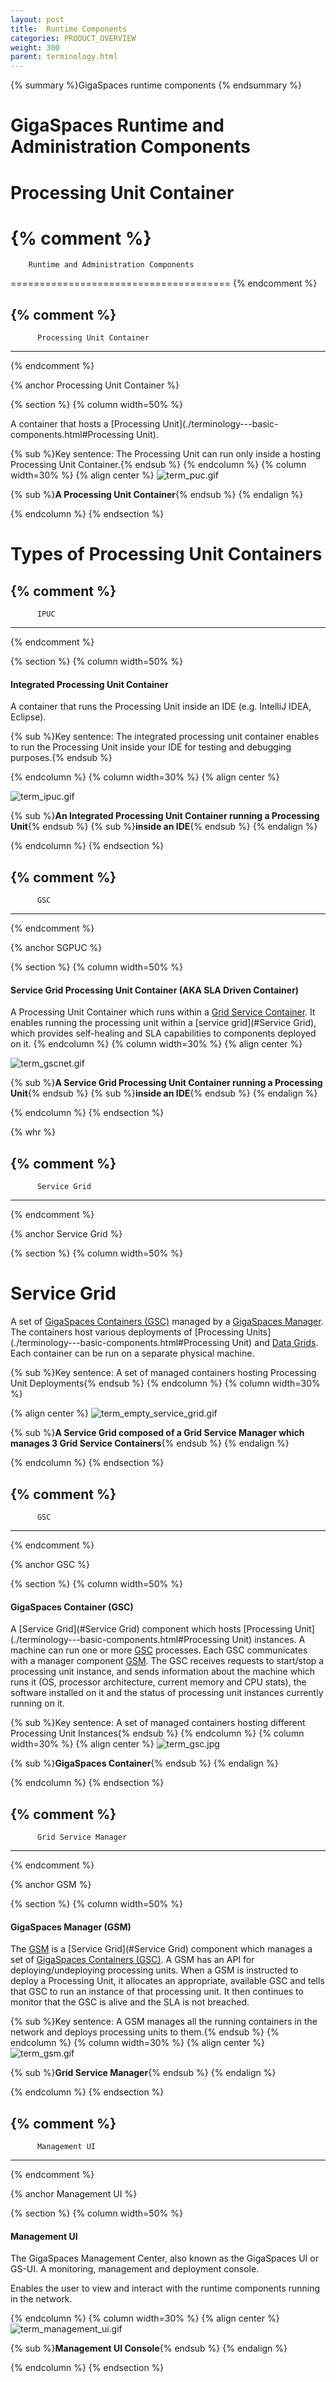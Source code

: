 ```yaml
---
layout: post
title:  Runtime Components
categories: PRODUCT_OVERVIEW
weight: 300
parent: terminology.html
---
```


{% summary %}GigaSpaces runtime components {% endsummary %}


# GigaSpaces Runtime and Administration Components

# Processing Unit Container

{% comment %}
=====================================

        Runtime and Administration Components

======================================
{% endcomment %}

{% comment %}
-------------------------------------------------
          Processing Unit Container
-------------------------------------------------
{% endcomment %}

{% anchor Processing Unit Container %}

{% section %}
{% column width=50% %}

A container that hosts a [Processing Unit](./terminology---basic-components.html#Processing Unit).

{% sub %}Key sentence: The Processing Unit can run only inside a hosting Processing Unit Container.{% endsub %}
{% endcolumn %}
{% column width=30% %}
{% align center %}
![term_puc.gif](/attachment_files/term_puc.gif)

{% sub %}**A Processing Unit Container**{% endsub %}
{% endalign %}

{% endcolumn %}
{% endsection %}

# Types of Processing Unit Containers

{% comment %}
----------------------------
          IPUC
----------------------------
{% endcomment %}

{% section %}
{% column width=50% %}

#### Integrated Processing Unit Container

A container that runs the Processing Unit inside an IDE (e.g. IntelliJ IDEA, Eclipse).

{% sub %}Key sentence: The integrated processing unit container enables to run the Processing Unit inside your IDE for testing and debugging purposes.{% endsub %}

{% endcolumn %}
{% column width=30% %}
{% align center %}

![term_ipuc.gif](/attachment_files/term_ipuc.gif)

{% sub %}**An Integrated Processing Unit Container running a Processing Unit**{% endsub %}
{% sub %}**inside an IDE**{% endsub %}
{% endalign %}

{% endcolumn %}
{% endsection %}

{% comment %}
----------------------------
          GSC
----------------------------
{% endcomment %}

{% anchor SGPUC %}

{% section %}
{% column width=50% %}

#### Service Grid Processing Unit Container (AKA SLA Driven Container)

A Processing Unit Container which runs within a [Grid Service Container](#GSC).
It enables running the processing unit within a [service grid](#Service Grid), which provides self-healing and SLA capabilities to components deployed on it.
{% endcolumn %}
{% column width=30% %}
{% align center %}

![term_gscnet.gif](/attachment_files/term_gscnet.gif)

{% sub %}**A Service Grid Processing Unit Container running a Processing Unit**{% endsub %}
{% sub %}**inside an IDE**{% endsub %}
{% endalign %}

{% endcolumn %}
{% endsection %}

{% whr %}

{% comment %}
-------------------------------------------------
          Service Grid
-------------------------------------------------
{% endcomment %}

{% anchor Service Grid %}

{% section %}
{% column width=50% %}

# Service Grid

A set of [GigaSpaces Containers (GSC)](#gsc) managed by a [GigaSpaces Manager](#gsm).
The containers host various deployments of [Processing Units](./terminology---basic-components.html#Processing Unit) and [Data Grids](./terminology---data-grid-topologies.html).
Each container can be run on a separate physical machine.

{% sub %}Key sentence: A set of managed containers hosting Processing Unit Deployments{% endsub %}
{% endcolumn %}
{% column width=30% %}

{% align center %}
![term_empty_service_grid.gif](/attachment_files/term_empty_service_grid.gif)

{% sub %}**A Service Grid composed of a Grid Service Manager which manages 3 Grid Service Containers**{% endsub %}
{% endalign %}

{% endcolumn %}
{% endsection %}

{% comment %}
----------------------------
          GSC
----------------------------
{% endcomment %}

{% anchor GSC %}

{% section %}
{% column width=50% %}

#### GigaSpaces Container (GSC)

A [Service Grid](#Service Grid) component which hosts [Processing Unit](./terminology---basic-components.html#Processing Unit) instances.
A machine can run one or more [GSC](#gsc) processes. Each GSC communicates with a manager component [GSM](#gsm). The GSC receives requests to start/stop a processing unit instance, and sends information about the machine which runs it (OS, processor architecture, current memory and CPU stats), the software installed on it and the status of processing unit instances currently running on it.

{% sub %}Key sentence: A set of managed containers hosting different Processing Unit Instances{% endsub %}
{% endcolumn %}
{% column width=30% %}
{% align center %}
![term_gsc.jpg](/attachment_files/term_gsc.jpg)

{% sub %}**GigaSpaces Container**{% endsub %}
{% endalign %}

{% endcolumn %}
{% endsection %}

{% comment %}
-------------------------------------------------
          Grid Service Manager
-------------------------------------------------
{% endcomment %}

{% anchor GSM %}

{% section %}
{% column width=50% %}

#### GigaSpaces Manager (GSM)

The [GSM](#gsm) is a [Service Grid](#Service Grid) component which manages a set of [GigaSpaces Containers (GSC)](#gsc).
A GSM has an API for deploying/undeploying processing units. When a GSM is instructed to deploy a Processing Unit, it allocates an appropriate, available GSC and tells that GSC to run an instance of that processing unit. It then continues to monitor that the GSC is alive and the SLA is not breached.

{% sub %}Key sentence: A GSM manages all the running containers in the network and deploys processing units to them.{% endsub %}
{% endcolumn %}
{% column width=30% %}
{% align center %}
![term_gsm.gif](/attachment_files/term_gsm.gif)

{% sub %}**Grid Service Manager**{% endsub %}
{% endalign %}

{% endcolumn %}
{% endsection %}

{% comment %}
-------------------------------------------------
          Management UI
-------------------------------------------------
{% endcomment %}

{% anchor Management UI %}

{% section %}
{% column width=50% %}

#### Management UI

The GigaSpaces Management Center, also known as the GigaSpaces UI or GS-UI.
A monitoring, management and deployment console.

Enables the user to view and interact with the runtime components running in the network.

{% endcolumn %}
{% column width=30% %}
{% align center %}
![term_management_ui.gif](/attachment_files/term_management_ui.gif)

{% sub %}**Management UI Console**{% endsub %}
{% endalign %}

{% endcolumn %}
{% endsection %}

